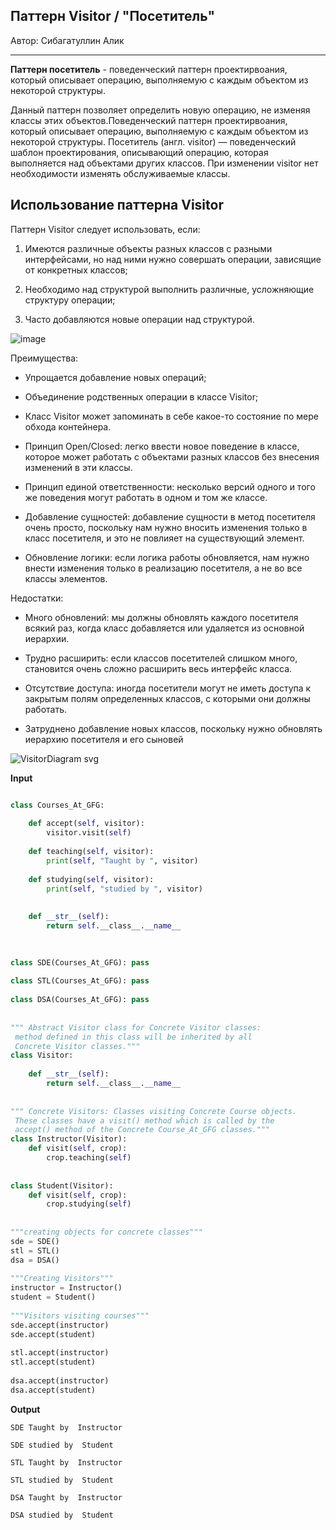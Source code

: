 ## Паттерн Visitor / "Посетитель"
Автор: Сибагатуллин Алик

-------------

**Паттерн посетитель** - поведенческий паттерн проектирвоания, который описывает операцию, выполняемую с каждым объектом из некоторой структуры.


Данный паттерн позволяет определить новую операцию, не изменяя классы этих объектов.Поведенческий паттерн проектирвоания, который описывает операцию, выполняемую с каждым объектом из некоторой структуры.
Посетитель (англ. visitor) — поведенческий шаблон проектирования, описывающий операцию, которая выполняется над объектами других классов. При изменении visitor нет необходимости изменять обслуживаемые классы.


## Использование паттерна Visitor


Паттерн Visitor следует использовать, если:

1. Имеются различные объекты разных классов с разными интерфейсами, но над ними нужно совершать операции, зависящие от конкретных классов;

2. Необходимо над структурой выполнить различные, усложняющие структуру операции;

3. Часто добавляются новые операции над структурой.

![image](https://github.com/TimurSeyidov/oop-patterns/assets/98407097/ab0e3a4b-5d87-4b09-a460-5dd83970f482)

Преимущества:

* Упрощается добавление новых операций;

* Объединение родственных операции в классе Visitor;

* Класс Visitor может запоминать в себе какое-то состояние по мере обхода контейнера.

* Принцип Open/Closed: легко ввести новое поведение в классе, которое может работать с объектами разных классов без внесения изменений в эти классы.

* Принцип единой ответственности: несколько версий одного и того же поведения могут работать в одном и том же классе.

* Добавление сущностей: добавление сущности в метод посетителя очень просто, поскольку нам нужно вносить изменения только в класс посетителя, и это не повлияет на существующий элемент.

* Обновление логики: если логика работы обновляется, нам нужно внести изменения только в реализацию посетителя, а не во все классы элементов.


Недостатки:
* Много обновлений: мы должны обновлять каждого посетителя всякий раз, когда класс добавляется или удаляется из основной иерархии.

* Трудно расширить: если классов посетителей слишком много, становится очень сложно расширить весь интерфейс класса.

* Отсутствие доступа: иногда посетители могут не иметь доступа к закрытым полям определенных классов, с которыми они должны работать.

* Затруднено добавление новых классов, поскольку нужно обновлять иерархию посетителя и его сыновей

![VisitorDiagram svg](https://github.com/TimurSeyidov/oop-patterns/assets/98407097/b2acff2f-309d-494f-832b-ab507c017d5a)

**Input**

``` python

class Courses_At_GFG:
 
    def accept(self, visitor):
        visitor.visit(self)
 
    def teaching(self, visitor):
        print(self, "Taught by ", visitor)
 
    def studying(self, visitor):
        print(self, "studied by ", visitor)
 
 
    def __str__(self):
        return self.__class__.__name__
 
 

class SDE(Courses_At_GFG): pass
 
class STL(Courses_At_GFG): pass
 
class DSA(Courses_At_GFG): pass
 
 
""" Abstract Visitor class for Concrete Visitor classes:
 method defined in this class will be inherited by all
 Concrete Visitor classes."""
class Visitor:
 
    def __str__(self):
        return self.__class__.__name__
 
 
""" Concrete Visitors: Classes visiting Concrete Course objects.
 These classes have a visit() method which is called by the
 accept() method of the Concrete Course_At_GFG classes."""
class Instructor(Visitor):
    def visit(self, crop):
        crop.teaching(self)
 
 
class Student(Visitor):
    def visit(self, crop):
        crop.studying(self)
 
 
"""creating objects for concrete classes"""
sde = SDE()
stl = STL()
dsa = DSA()
 
"""Creating Visitors"""
instructor = Instructor()
student = Student()
 
"""Visitors visiting courses"""
sde.accept(instructor)
sde.accept(student)
 
stl.accept(instructor)
stl.accept(student)
 
dsa.accept(instructor)
dsa.accept(student)
```

**Output**
```
SDE Taught by  Instructor

SDE studied by  Student

STL Taught by  Instructor

STL studied by  Student

DSA Taught by  Instructor

DSA studied by  Student

```
